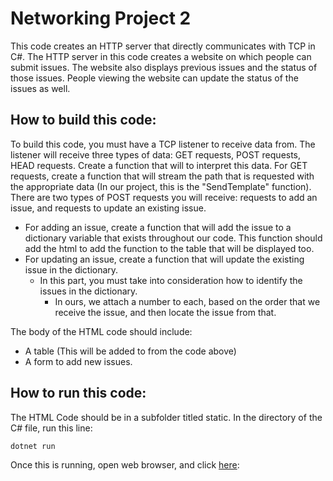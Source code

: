 # Networking Project 2
This code creates an HTTP server that directly communicates with TCP in C#.
The HTTP server in this code creates a website on which people can submit issues.
The website also displays previous issues and the status of those issues.
People viewing the website can update the status of the issues as well.
## How to build this code:
To build this code, you must have a TCP listener to receive data from.
The listener will receive three types of data: GET requests, POST requests, HEAD requests.
Create a function that will to interpret this data.
For GET requests, create a function that will stream the path that is requested with the appropriate data (In our project, this is the "SendTemplate" function).
There are two types of POST requests you will receive: requests to add an issue, and requests to update an existing issue. 
- For adding an issue, create a function that will add the issue to a dictionary variable that exists throughout our code. This function should add the html to add the function to the table that will be displayed too.
- For updating an issue, create a function that will update the existing issue in the dictionary.
    * In this part, you must take into consideration how to identify the issues in the dictionary.
        + In ours, we attach a number to each, based on the order that we receive the issue, and then locate the issue from that.

The body of the HTML code should include: 

- A table (This will be added to from the code above)
- A form to add new issues. 
## How to run this code:
The HTML Code should be in a subfolder titled static.
In the directory of the C# file, run this line:
```
dotnet run
```
Once this is running, open web browser, and click [here](localhost:8080/ComplaintPage.html):



